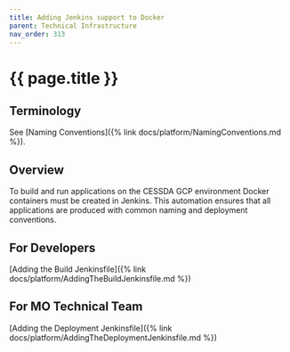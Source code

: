 ```yaml
---
title: Adding Jenkins support to Docker
parent: Technical Infrastructure
nav_order: 313
---
```


# {{ page.title }}

## Terminology

See [Naming Conventions]({% link docs/platform/NamingConventions.md %}).

## Overview

To build and run applications on the CESSDA GCP environment Docker containers must be created in Jenkins.
This automation ensures that all applications are produced with common naming and deployment conventions.

## For Developers

[Adding the Build Jenkinsfile]({% link docs/platform/AddingTheBuildJenkinsfile.md %})

## For MO Technical Team

[Adding the Deployment Jenkinsfile]({% link docs/platform/AddingTheDeploymentJenkinsfile.md %})
